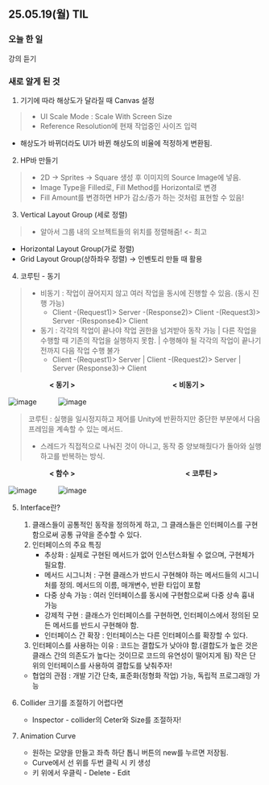 ## 25.05.19(월) TIL

### 오늘 한 일
강의 듣기

### 새로 알게 된 것
1. 기기에 따라 해상도가 달라질 때 Canvas 설정
>  - UI Scale Mode : Scale With Screen Size
>  - Reference Resolution에 현재 작업중인 사이즈 입력
- 해상도가 바뀌더라도 UI가 바뀐 해상도의 비율에 적정하게 변환됨.

2. HP바 만들기
>  - 2D -> Sprites -> Square 생성 후 이미지의 Source Image에 넣음.
>  - Image Type을 Filled로, Fill Method를 Horizontal로 변경
>  - Fill Amount를 변경하면 HP가 감소/증가 하는 것처럼 표현할 수 있음!

3. Vertical Layout Group (세로 정렬)
>  - 알아서 그룹 내의 오브젝트들의 위치를 정렬해줌! <- 최고
+  Horizontal Layout Group(가로 정렬)
+  Grid Layout Group(상하좌우 정렬) -> 인벤토리 만들 때 활용

4. 코루틴 - 동기
>  - 비동기 : 작업이 끊어지지 않고 여러 작업을 동시에 진행할 수 있음. (동시 진행 가능)
>    - Client -(Request1)> Server -(Response2)> Client -(Request3)> Server -(Response4)> Client 
>  - 동기 : 각각의 작업이 끝나야 작업 권한을 넘겨받아 동작 가능 | 다른 작업을 수행할 때 기존의 작업을 실행하지 못함. | 수행해야 될 각각의 작업이 끝나기 전까지 다음 작업 수행 불가
>    - Client -(Request1)> Server | Client -(Request2)> Server | Server (Response3)-> Client

ㅤㅤㅤㅤㅤㅤ __< 동기 >__ㅤㅤㅤㅤㅤㅤㅤㅤㅤㅤㅤㅤㅤㅤㅤ__< 비동기 >__

![image](https://github.com/user-attachments/assets/cf379239-08a8-4b5d-8a54-f97e9ba0c688) ㅤㅤㅤ![image](https://github.com/user-attachments/assets/92557072-d4c6-4acd-84a8-a2a3c681fda8)

> 코루틴 : 실행을 일시정지하고 제어를 Unity에 반환하지만 중단한 부분에서 다음 프레임을 계속할 수 있는 메서드.
>  - 스레드가 직접적으로 나눠진 것이 아니고, 동작 중 양보해줬다가 돌아와 실행하고를 반복하는 방식.

ㅤㅤㅤㅤㅤㅤ __< 함수 >__ㅤㅤㅤㅤㅤㅤㅤㅤㅤㅤㅤㅤㅤㅤㅤㅤㅤ__< 코루틴 >__

![image](https://github.com/user-attachments/assets/a302b2e9-7d21-45a8-8807-dac0f91ab270) ㅤㅤㅤ![image](https://github.com/user-attachments/assets/2956b460-6abe-4f66-849d-b053f8e0f73c)

5. Interface란?
    1. 클래스들이 공통적인 동작을 정의하게 하고, 그 클래스들은 인터페이스를 구현함으로써 공통 규약을 준수할 수 있다.
    2. 인터페이스의 주요 특징
       - 추상화 : 실제로 구현된 메서드가 없어 인스턴스화될 수 없으며, 구현체가 필요함.
       - 메서드 시그니처 : 구현 클래스가 반드시 구현해야 하는 메서드들의 시그니처를 정의. 메서드의 이름, 매개변수, 반환 타입이 포함
       - 다중 상속 가능 : 여러 인터페이스를 동시에 구현함으로써 다중 상속 흉내 가능
       - 강제적 구현 : 클래스가 인터페이스를 구현하면, 인터페이스에서 정의된 모든 메서드를 반드시 구현해야 함.
       - 인터페이스 간 확장 : 인터페이스는 다른 인터페이스를 확장할 수 있다.
    3. 인터페이스를 사용하는 이유 : 코드는 결합도가 낮아야 함.(결합도가 높은 것은 클래스 간의 의존도가 높다는 것이므로 코드의 유연성이 떨어지게 됨) 작은 단위의 인터페이스를 사용하여 결합도를 낮춰주자!
      - 협업의 관점 : 개발 기간 단축, 표준화(정형화 작업) 가능, 독립적 프로그래밍 가능

6. Collider 크기를 조절하기 어렵다면
    - Inspector - collider의 Ceter와 Size를 조절하자!

7. Animation Curve
    - 원하는 모양을 만들고 좌측 하단 톱니 버튼의 new를 누르면 저장됨.
    - Curve에서 선 위를 두번 클릭 시 키 생성
    - 키 위에서 우클릭 - Delete - Edit
